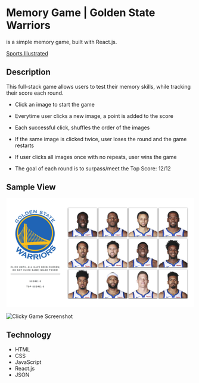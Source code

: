 # Memory Game | Golden State Warriors

is a simple memory game, built with React.js.

[Sports Illustrated](https:// "Sports Illustrated")

## Description

This full-stack game allows users to test their memory skills, while tracking their score each round.

+ Click an image to start the game

+ Everytime user clicks a new image, a point is added to the score

+ Each successful click, shuffles the order of the images

+ If the same image is clicked twice, user loses the round and the game restarts

+ If user clicks all images once with no repeats, user wins the game

* The goal of each round is to surpass/meet the Top Score: 12/12

## Sample View

![Clicky Game Screenshot](/public/images/screenshot.jpg)

![Clicky Game Screenshot](/public/images/note.jpg)

## Technology

+ HTML
+ CSS
+ JavaScript
+ React.js
+ JSON





<!-- ###### On Page Load -->
